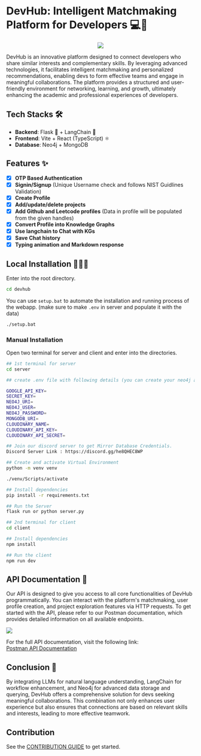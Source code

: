 # DevHub: Intelligent Matchmaking Platform for Developers 💻🤝

<center><a href="https://discord.gg/he8QHEC8WP" target="_blank"><img src="https://img.shields.io/discord/1259889923129999411?style=flat&colorA=000000&colorB=000000&label=discord&logo=discord&logoColor=ffffff" /></a>
</center>

DevHub is an innovative platform designed to connect developers who share similar interests and complementary skills. By leveraging advanced technologies, it facilitates intelligent matchmaking and personalized recommendations, enabling devs to form effective teams and engage in meaningful collaborations. The platform provides a structured and user-friendly environment for networking, learning, and growth, ultimately enhancing the academic and professional experiences of developers.

## Tech Stacks 🛠️

- **Backend**: Flask 🐍 + LangChain 🔗  
- **Frontend**: Vite + React (TypeScript) ⚛️  
- **Database**: Neo4j + MongoDB 


## Features ✨


- [x] **OTP Based Authentication**
- [x] **Signin/Signup** (Unique Username check and follows NIST Guidlines Validation) 
- [x] **Create Profile**
- [x] **Add/update/delete projects**
- [x] **Add Github and Leetcode profiles** (Data in profile will be populated from the given handles)
- [x] **Convert Profile into Knowledge Graphs** 
- [x] **Use langchain to Chat with KGs**
- [x] **Save Chat history**
- [x] **Typing animation and Markdown response**  

## Local Installation 🧑🏻‍💻

Enter into the root directory.
```bash
cd devhub
```
You can use `setup.bat` to automate the installation and running process of the webapp. (make sure to make `.env` in server and populate it with the data)

```bash
./setup.bat
```
### Manual Installation

Open two terminal for server and client and enter into the directories.
```bash
## 1st terminal for server
cd server

## create .env file with following details (you can create your neo4j account or use our mirror database credentials)

GOOGLE_API_KEY= 
SECRET_KEY=
NEO4J_URI= 
NEO4J_USER=
NEO4J_PASSWORD=
MONGODB_URI=
CLOUDINARY_NAME=
CLOUDINARY_API_KEY=
CLOUDINARY_API_SECRET=

## Join our discord server to get Mirror Database Credentials.
Discord Server Link : https://discord.gg/he8QHEC8WP
```
```bash
## Create and activate Virtual Environment
python -m venv venv

./venv/Scripts/activate
```

```bash
## Install dependencies
pip install -r requirements.txt
```
```bash
## Run the Server
flask run or python server.py
```

```bash
## 2nd terminal for client
cd client

## Install dependencies
npm install

## Run the client
npm run dev
```

## API Documentation 📜

Our API is designed to give you access to all core functionalities of DevHub programmatically. You can interact with the platform's matchmaking, user profile creation, and project exploration features via HTTP requests. To get started with the API, please refer to our Postman documentation, which provides detailed information on all available endpoints.

<a href="https://documenter.getpostman.com/view/37803453/2sAXxP9Cxo" target="_blank"><img src="https://img.shields.io/badge/Postman-View%20Documentation-orange?style=flat&logo=postman" /></a>

For the full API documentation, visit the following link:  
[Postman API Documentation](https://documenter.getpostman.com/view/37803453/2sAXxP9Cxo)

## Conclusion 🎉
By integrating LLMs for natural language understanding, LangChain for workflow enhancement, and Neo4j for advanced data storage and querying, DevHub offers a comprehensive solution for devs seeking meaningful collaborations. This combination not only enhances user experience but also ensures that connections are based on relevant skills and interests, leading to more effective teamwork.

## Contribution

See the [CONTRIBUTION GUIDE](https://github.com/devhub-ai/devhub/blob/main/.github/CONTRIBUTING.md) to get started.
